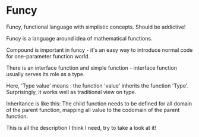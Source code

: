 # Funcy
Funcy, functional language with simplistic concepts. Should be addictive!

Funcy is a language around idea of mathematical functions.

Compound is important in funcy - it's an easy way to introduce normal code for one-parameter function world.

There is an interface function and simple function - interface function usually serves its role as a type.

Here, 'Type value' means : the function 'value' inherits the function 'Type'. Surprisingly, it works well as traditional view on type.

Inheritance is like this: The child function needs to be defined for all domain of the parent function, mapping all value to the codomain of the parent function.

This is all the description I think I need, try to take a look at it!
